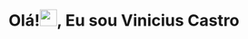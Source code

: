 <h1 align="left">Olá!<img src="https://raw.githubusercontent.com/kaueMarques/kaueMarques/master/hi.gif" height="30px">, Eu sou Vinicius Castro</h1>
